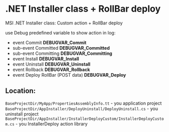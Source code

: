 # .NET Installer class + RollBar deploy
MSI .NET Installer class: Custom action + RollBar deploy

use Debug predefined variable to show action in log:
* event Commit __DEBUGVAR_Commit__
* sub-event Committed __DEBUGVAR_Committed__
* sub-event Committing __DEBUGVAR_Committing__
* event Install __DEBUGVAR_Install__
* event Uninstall __DEBUGVAR_Uninstall__
* event Rollback __DEBUGVAR_Rollback__
* event Deploy RollBar (POST data) __DEBUGVAR_Deploy__

## Location:

`BaseProjectDir/MyApp/PropertiesAssemblyInfo.tt` - you application project
`BaseProjectDir/AppInstaller/DeployUninstall/DeployUninstall.cs` - you uninstall project
`BaseProjectDir/AppInstaller/InstallerDeployCustom/InstallerDeployCustom.cs` - you InstallerDeploy action library

